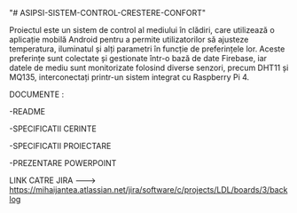 "# ASIPSI-SISTEM-CONTROL-CRESTERE-CONFORT" 

Proiectul este un sistem de control al mediului în clădiri, care utilizează o aplicație mobilă Android pentru a permite utilizatorilor să ajusteze temperatura, iluminatul și alți parametri în funcție de preferințele lor. Aceste preferințe sunt colectate și gestionate într-o bază de date Firebase, iar datele de mediu sunt monitorizate folosind diverse senzori, precum DHT11 și MQ135, interconectați printr-un sistem integrat cu Raspberry Pi 4.

DOCUMENTE :

-README

-SPECIFICATII CERINTE

-SPECIFICATII PROIECTARE

-PREZENTARE POWERPOINT

LINK CATRE JIRA ---> https://mihaijantea.atlassian.net/jira/software/c/projects/LDL/boards/3/backlog
